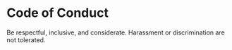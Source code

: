 # Code of Conduct

Be respectful, inclusive, and considerate. Harassment or discrimination are not tolerated.
